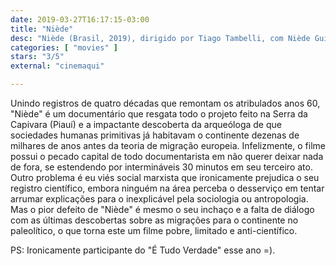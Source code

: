 ```yaml
---
date: 2019-03-27T16:17:15-03:00
title: "Niède"
desc: "Niède (Brasil, 2019), dirigido por Tiago Tambelli, com Niède Guidon."
categories: [ "movies" ]
stars: "3/5"
external: "cinemaqui"

---
```

Unindo registros de quatro décadas que remontam os atribulados anos 60, "Niède" é um documentário que resgata todo o projeto feito na Serra da Capivara (Piauí) e a impactante descoberta da arqueóloga de que sociedades humanas primitivas já habitavam o continente dezenas de milhares de anos antes da teoria de migração europeia. Infelizmente, o filme possui o pecado capital de todo documentarista em não querer deixar nada de fora, se estendendo por intermináveis 30 minutos em seu terceiro ato. Outro problema é eu viés social marxista que ironicamente prejudica o seu registro científico, embora ninguém na área perceba o desserviço em tentar arrumar explicações para o inexplicável pela sociologia ou antropologia. Mas o pior defeito de "Niède" é mesmo o seu inchaço e a falta de diálogo com as últimas descobertas sobre as migrações para o continente no paleolítico, o que torna este um filme pobre, limitado e anti-científico.

PS: Ironicamente participante do "É Tudo Verdade" esse ano =).
